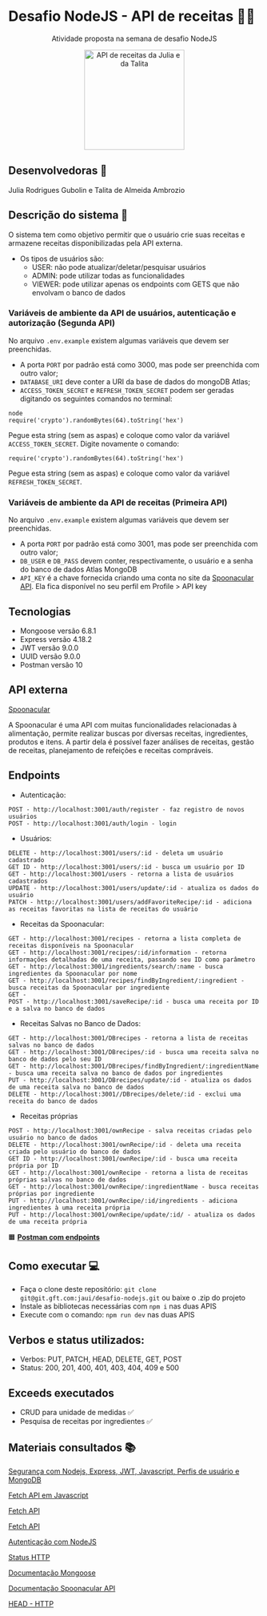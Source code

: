 # Desafio NodeJS - API de receitas 🍞🍒



<div style="text-align: center;">
<p> Atividade proposta na semana de desafio NodeJS </p>
    <img src="https://i.ibb.co/1Rhm8Db/2019-11-27-210127-burger-removebg-preview-1.png" alt="API de receitas da Julia e da Talita" width="200"/>
</div>

## Desenvolvedoras 👩

Julia Rodrigues Gubolin e
Talita de Almeida Ambrozio

## Descrição do sistema 🔧

O sistema tem como objetivo permitir que o usuário crie suas receitas e armazene receitas disponibilizadas pela API externa.

- Os tipos de usuários são: 
    - USER: não pode atualizar/deletar/pesquisar usuários
    - ADMIN: pode utilizar todas as funcionalidades
    - VIEWER: pode utilizar apenas os endpoints com GETS que não envolvam o banco de dados

### Variáveis de ambiente da API de usuários, autenticação e autorização (Segunda API)

No arquivo ``.env.example`` existem algumas variáveis que devem ser preenchidas.

- A porta ``PORT`` por padrão está como 3000, mas pode ser preenchida com outro valor;
- ``DATABASE_URI`` deve conter a URI da base de dados do mongoDB Atlas;
- ``ACCESS_TOKEN_SECRET`` e ``REFRESH_TOKEN_SECRET`` podem ser geradas digitando os seguintes comandos no terminal:
~~~
node
require('crypto').randomBytes(64).toString('hex')
~~~
Pegue esta string (sem as aspas) e coloque como valor da variável ``ACCESS_TOKEN_SECRET``. Digite novamente o comando: 
~~~
require('crypto').randomBytes(64).toString('hex')
~~~
Pegue esta string (sem as aspas) e coloque como valor da variável ``REFRESH_TOKEN_SECRET``.

### Variáveis de ambiente da API de receitas (Primeira API)

No arquivo ``.env.example`` existem algumas variáveis que devem ser preenchidas.

- A porta ``PORT`` por padrão está como 3001, mas pode ser preenchida com outro valor;
- ``DB_USER`` e ``DB_PASS`` devem conter, respectivamente, o usuário e a senha do banco de dados Atlas MongoDB
- ``API_KEY`` é a chave fornecida criando uma conta no site da [Spoonacular API](https://spoonacular.com/food-api/). Ela fica disponível no seu perfil em Profile > API key

## Tecnologias

- Mongoose versão 6.8.1
- Express versão 4.18.2
- JWT versão 9.0.0
- UUID versão 9.0.0
- Postman versão 10
## API externa

[Spoonacular](https://spoonacular.com/food-api)

A Spoonacular é uma API com muitas funcionalidades relacionadas à alimentação, permite realizar buscas por diversas receitas, ingredientes, produtos e itens. A partir dela é possível fazer análises de receitas, gestão de receitas, planejamento de refeições e receitas compráveis.

## Endpoints

- Autenticação:
~~~
POST - http://localhost:3001/auth/register - faz registro de novos usuários
POST - http://localhost:3001/auth/login - login
~~~

- Usuários:
~~~
DELETE - http://localhost:3001/users/:id - deleta um usuário cadastrado
GET ID - http://localhost:3001/users/:id - busca um usuário por ID
GET - http://localhost:3001/users - retorna a lista de usuários cadastrados
UPDATE - http://localhost:3001/users/update/:id - atualiza os dados do usuário
PATCH - http://localhost:3001/users/addFavoriteRecipe/:id - adiciona as receitas favoritas na lista de receitas do usuário
~~~

- Receitas da Spoonacular:
~~~
GET - http://localhost:3001/recipes - retorna a lista completa de receitas disponíveis na Spoonacular
GET - http://localhost:3001/recipes/:id/information - retorna informações detalhadas de uma receita, passando seu ID como parâmetro
GET - http://localhost:3001/ingredients/search/:name - busca ingredientes da Spoonacular por nome
GET - http://localhost:3001/recipes/findByIngredient/:ingredient - busca receitas da Spoonacular por ingrediente
GET - 
POST - http://localhost:3001/saveRecipe/:id - busca uma receita por ID e a salva no banco de dados
~~~

- Receitas Salvas no Banco de Dados:
~~~
GET - http://localhost:3001/DBrecipes - retorna a lista de receitas salvas no banco de dados
GET - http://localhost:3001/DBrecipes/:id - busca uma receita salva no banco de dados pelo seu ID
GET - http://localhost:3001/DBrecipes/findByIngredient/:ingredientName - busca uma receita salva no banco de dados por ingredientes
PUT - http://localhost:3001/DBrecipes/update/:id - atualiza os dados de uma receita salva no banco de dados
DELETE - http://localhost:3001//DBrecipes/delete/:id - exclui uma receita do banco de dados

~~~

- Receitas próprias
~~~
POST - http://localhost:3001/ownRecipe - salva receitas criadas pelo usuário no banco de dados
DELETE - http://localhost:3001/ownRecipe/:id - deleta uma receita criada pelo usuário do banco de dados
GET ID - http://localhost:3001/ownRecipe/:id - busca uma receita própria por ID
GET - http://localhost:3001/ownRecipe - retorna a lista de receitas próprias salvas no banco de dados
GET - http://localhost:3001/ownRecipe/:ingredientName - busca receitas próprias por ingrediente
PUT - http://localhost:3001/ownRecipe/:id/ingredients - adiciona ingredientes à uma receita própria
PUT - http://localhost:3001/ownRecipe/update/:id/ - atualiza os dados de uma receita própria
~~~
🟧 [**Postman com endpoints**](https://www.postman.com/ambroziotalita/workspace/desafio-nodejs/overview)

## Como executar 💻

- Faça o clone deste repositório: ``git clone git@git.gft.com:jaui/desafio-nodejs.git`` ou baixe o .zip do projeto
- Instale as bibliotecas necessárias com ``npm i`` nas duas APIS
- Execute com o comando: ``npm run dev`` nas duas APIS

## Verbos e status utilizados:

- Verbos: PUT, PATCH, HEAD, DELETE, GET, POST
- Status: 200, 201, 400, 401, 403, 404, 409 e 500

## Exceeds executados

- CRUD para unidade de medidas ✅
- Pesquisa de receitas por ingredientes ✅

## Materiais consultados 📚

[Segurança com Nodejs, Express, JWT, Javascript, Perfis de usuário e MongoDB](https://www.youtube.com/watch?v=f2EqECiTBL8)

[Fetch API em Javascript](https://www.freecodecamp.org/portuguese/news/tutorial-de-fetch-api-em-javascript-exemplos-de-post-e-cabecalho/)

[Fetch API](https://www.alura.com.br/artigos/revolucao-node-js-adeus-axios-fetch-api-versao-17-5-0)

[Fetch API](https://developer.mozilla.org/pt-BR/docs/Web/API/Fetch_API/Using_Fetch)

[Autenticação com NodeJS](https://www.youtube.com/watch?v=qEBoZ8lJR3k)

[Status HTTP](https://developer.mozilla.org/pt-BR/docs/Web/HTTP/Status)

[Documentação Mongoose](https://mongoosejs.com/docs/documents.html)

[Documentação Spoonacular API](https://spoonacular.com/food-api/docs)

[HEAD - HTTP](https://developer.mozilla.org/en-US/docs/Web/HTTP/Methods/HEAD)
